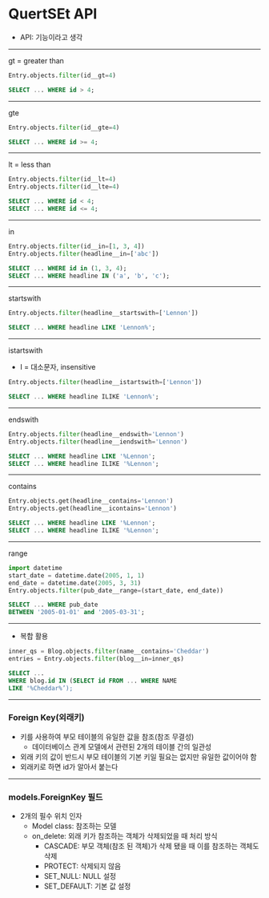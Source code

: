 # QuertSEt API
- API: 기능이라고 생각

---
gt = greater than

```python
Entry.objects.filter(id__gt=4)
```

```sql
SELECT ... WHERE id > 4;
```

---
gte

```python
Entry.objects.filter(id__gte=4)
```

```sql
SELECT ... WHERE id >= 4;
```


---
lt = less than

```python
Entry.objects.filter(id__lt=4)
Entry.objects.filter(id__lte=4)
```

```sql
SELECT ... WHERE id < 4;
SELECT ... WHERE id <= 4;
```

---
in
```python
Entry.objects.filter(id__in=[1, 3, 4])
Entry.objects.filter(headline__in=['abc'])
```

```sql
SELECT ... WHERE id in (1, 3, 4);
SELECT ... WHERE headline IN ('a', 'b', 'c');
```

---
startswith

```python
Entry.objects.filter(headline__startswith=['Lennon'])
```

```sql
SELECT ... WHERE headline LIKE 'Lennon%';
```

---
istartswith
- I = 대소문자, insensitive

```python
Entry.objects.filter(headline__istartswith=['Lennon'])
```

```sql
SELECT ... WHERE headline ILIKE 'Lennon%';
```

---
endswith

```python
Entry.objects.filter(headline__endswith='Lennon')
Entry.objects.filter(headline__iendswith='Lennon')
```

```sql
SELECT ... WHERE headline LIKE '%Lennon';
SELECT ... WHERE headline ILIKE '%Lennon';
```

---
contains

```python
Entry.objects.get(headline__contains='Lennon')
Entry.objects.get(headline__icontains='Lennon')
```

```sql
SELECT ... WHERE headline LIKE '%Lennon';
SELECT ... WHERE headline ILIKE '%Lennon';
```

---
range

```python
import datetime
start_date = datetime.date(2005, 1, 1)
end_date = datetime.date(2005, 3, 31)
Entry.objects.filter(pub_date__range=(start_date, end_date))
```

```sql
SELECT ... WHERE pub_date
BETWEEN '2005-01-01' and '2005-03-31';
```

---
- 복합 활용
```python
inner_qs = Blog.objects.filter(name__contains='Cheddar')
entries = Entry.objects.filter(blog__in=inner_qs)
```

```sql
SELECT ...
WHERE blog.id IN (SELECT id FROM ... WHERE NAME
LIKE '%Cheddar%’);
```

---
### Foreign Key(외래키)
- 키를 사용하여 부모 테이블의 유일한 값을 참조(참조 무결성)
  - 데이터베이스 관계 모델에서 관련된 2개의 테이블 간의 일관성
- 외래 키의 값이 반드시 부모 테이블의 기본 키일 필요는 없지만 유일한 값이어야 함
- 외래키로 하면 id가 알아서 붙는다
---
### models.ForeignKey 필드
- 2개의 필수 위치 인자
  - Model class: 참조하는 모델
  - on_delete: 외래 키가 참조하는 객체가 삭제되었을 때 처리 방식
    - CASCADE: 부모 객체(참조 된 객체)가 삭제 됐을 때 이를 참조하는 객체도 삭제
    - PROTECT: 삭제되지 않음
    - SET_NULL: NULL 설정
    - SET_DEFAULT: 기본 값 설정


